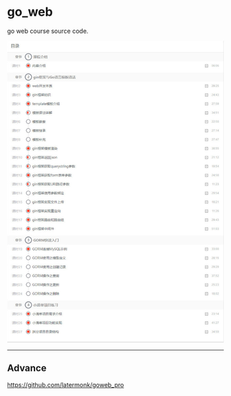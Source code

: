 # go_web
go web course source code.



![golang-gin-basic02](_image/golang-gin-basic02.jpg)
















---
## Advance 
https://github.com/latermonk/goweb_pro    
